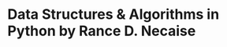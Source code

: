 Data Structures & Algorithms in Python by Rance D. Necaise
==========================================================